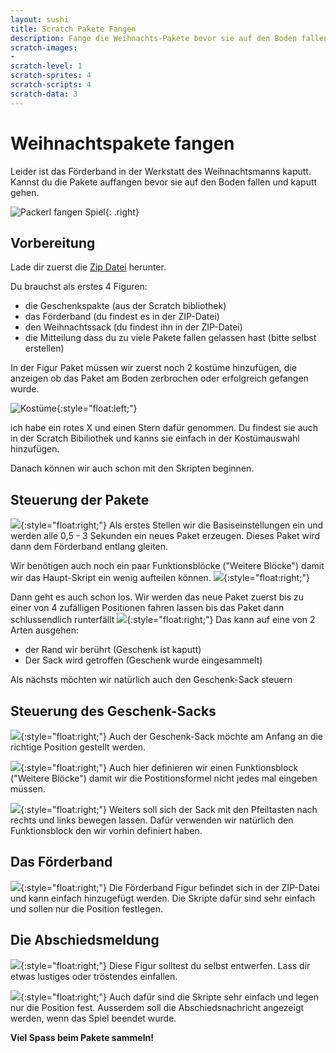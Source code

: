 ```yaml
---
layout: sushi
title: Scratch Pakete Fangen
description: Fange die Weihnachts-Pakete bevor sie auf den Boden fallen
scratch-images:
- 
scratch-level: 1
scratch-sprites: 4
scratch-scripts: 4
scratch-data: 3
---
```


# Weihnachtspakete fangen

Leider ist das Förderband in der Werkstatt des Weihnachtsmanns kaputt. Kannst du die Pakete auffangen bevor sie auf den Boden fallen
und kaputt gehen.

![Packerl fangen Spiel](scratch-pakete-fangen/spiel.png){: .right}

## Vorbereitung

Lade dir zuerst die [Zip Datei](scratch-pakete-fangen/figuren.zip) herunter.

Du brauchst als erstes 4 Figuren:
* die Geschenkspakte (aus der Scratch bibliothek)
* das Förderband (du findest es in der ZIP-Datei)
* den Weihnachtssack (du findest ihn in der ZIP-Datei)
* die Mitteilung dass du zu viele Pakete fallen gelassen hast (bitte selbst erstellen)


In der Figur Paket müssen wir zuerst noch 2 kostüme hinzufügen, die anzeigen ob das Paket am Boden zerbrochen oder erfolgreich gefangen wurde.

![Kostüme](scratch-pakete-fangen/kostueme_1.png){:style="float:left;"}

ich habe ein rotes X und einen Stern dafür genommen. Du findest sie auch in der Scratch Bibiliothek und kanns sie einfach in der Kostümauswahl hinzufügen.

Danach können wir auch schon mit den Skripten beginnen.
## Steuerung der Pakete

![](scratch-pakete-fangen/script_1_1.png){:style="float:right;"}
Als erstes Stellen wir die Basiseinstellungen ein und werden alle 0,5 - 3 Sekunden ein neues Paket erzeugen. Dieses Paket wird dann dem Förderband entlang gleiten.

Wir benötigen auch noch ein paar Funktionsblöcke ("Weitere Blöcke") damit wir das Haupt-Skript ein wenig aufteilen können.
![](scratch-pakete-fangen/script_1_2.png){:style="float:right;"}


Dann geht es auch schon los. Wir werden das neue Paket zuerst bis zu einer von 4 zufälligen Positionen fahren lassen bis das Paket dann schlussendlich runterfällt
![](scratch-pakete-fangen/script_1_3.png){:style="float:right;"}
Das kann auf eine von 2 Arten ausgehen:
* der Rand wir berührt (Geschenk ist kaputt)
* Der Sack wird getroffen (Geschenk wurde eingesammelt)

Als nächsts möchten wir natürlich auch den Geschenk-Sack steuern

## Steuerung des Geschenk-Sacks

![](scratch-pakete-fangen/script_3_1.png){:style="float:right;"}
Auch der Geschenk-Sack möchte am Anfang an die richtige Position gestellt werden.

![](scratch-pakete-fangen/script_3_2.png){:style="float:right;"}
Auch hier definieren wir einen Funktionsblock ("Weitere Blöcke") damit wir die Postitionsformel nicht jedes mal eingeben müssen.

![](scratch-pakete-fangen/script_3_3.png){:style="float:right;"}
Weiters soll sich der Sack mit den Pfeiltasten nach rechts und links bewegen lassen. Dafür verwenden wir natürlich den Funktionsblock den wir vorhin definiert haben.

## Das Förderband

![](scratch-pakete-fangen/script_2_1.png){:style="float:right;"}
Die Förderband Figur befindet sich in der ZIP-Datei und kann einfach hinzugefügt werden. Die Skripte dafür sind sehr einfach und sollen nur die Position festlegen.

## Die Abschiedsmeldung

![](scratch-pakete-fangen/figur_3.png){:style="float:right;"}
Diese Figur solltest du selbst entwerfen. Lass dir etwas lustiges oder tröstendes einfallen.

![](scratch-pakete-fangen/script_4_1.png){:style="float:right;"}
Auch dafür sind die Skripte sehr einfach und legen nur die Position fest. Ausserdem soll die Abschiedsnachricht angezeigt werden, wenn das Spiel beendet wurde.

**Viel Spass beim Pakete sammeln!**
